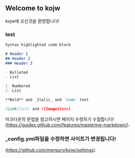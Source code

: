 ## Welcome to kojw

kojw에 오신것을 환영합니다!

### test
```markdown
Syntax highlighted code block

# Header 1
## Header 2
### Header 3

- Bulleted
- List

1. Numbered
2. List

**Bold** and _Italic_ and `Code` text

[Link](url) and ![Image](src)
```

마크다운의 문법을 참고하시면 페이지 수정하기 수월합니다!(https://guides.github.com/features/mastering-markdown/).

### _config.yml파일을 수정하면 사이트가 변경됩니다!
(https://github.com/mergury/kojw/settings).
